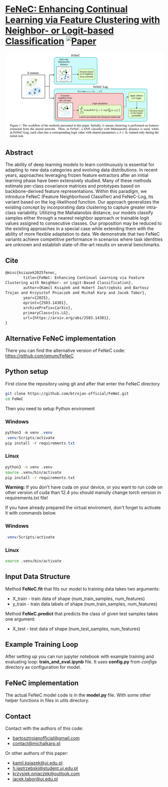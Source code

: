 # [FeNeC: Enhancing Continual Learning via Feature Clustering with Neighbor- or Logit-based Classification](https://arxiv.org/abs/2503.14301) [![Paper](https://img.shields.io/badge/arXiv-2503.14301-red)](https://arxiv.org/abs/2503.14301)

[![There should be a teaser...](teaser.png)](https://arxiv.org/abs/2503.14301)

## Abstract

The ability of deep learning models to learn continuously is essential for adapting to new data categories and evolving data distributions. In recent years, approaches leveraging frozen feature extractors
after an initial learning phase have been extensively studied. Many of these methods estimate per-class
covariance matrices and prototypes based on backbone-derived feature representations. Within this
paradigm, we introduce FeNeC (Feature Neighborhood Classifier) and FeNeC-Log, its variant based
on the log-likelihood function. Our approach generalizes the existing concept by incorporating data
clustering to capture greater intra-class variability. Utilizing the Mahalanobis distance, our models
classify samples either through a nearest neighbor approach or trainable logit values assigned to
consecutive classes. Our proposition may be reduced to the existing approaches in a special case
while extending them with the ability of more flexible adaptation to data. We demonstrate that two
FeNeC variants achieve competitive performance in scenarios where task identities are unknown and
establish state-of-the-art results on several benchmarks.

## Cite

```
@misc{ksiazek2025fenec,
        title={FeNeC: Enhancing Continual Learning via Feature Clustering with Neighbor- or Logit-Based Classification}, 
        author={Kamil Książek and Hubert Jastrzębski and Bartosz Trojan and Krzysztof Pniaczek and Michał Karp and Jacek Tabor},
        year={2025},
        eprint={2503.14301},
        archivePrefix={arXiv},
        primaryClass={cs.LG},
        url={https://arxiv.org/abs/2503.14301}, 
}
```

## Alternative FeNeC implementation

There you can find the alternative version of FeNeC code:
https://github.com/gmum/FeNeC

## Python setup

First clone the repository using git and after that enter the FeNeC directory
```bash
git clone https://github.com/btrojan-official/FeNeC.git
cd FeNeC
```
Then you need to setup Python enviroment

### Windows

```powershell
python3 -m venv .venv
.venv/Scripts/activate
pip install -r requirements.txt
```

### Linux

```bash
python3 -m venv .venv
source .venv/bin/activate
pip install -r requirements.txt
```

**Warning:** If you don't have cuda on your device, or you want to run code on other version of cuda than 12.4 you should manully change torch version in requirements.txt file!

If you have already prepared the virtual enviroment, don't forget to activate it with commands below.

### Windows

```powershell
.venv/Scripts/activate
```

### Linux

```bash
source .venv/bin/activate
```

## Input Data Structure

Method **FeNeC.fit** that fits our model to training data takes two arguments:
- X_train - train data of shape (num_train_samples, num_features)
- y_train - train data labels of shape (num_train_samples, num_features)

Method **FeNeC.predict** that predicts the class of given test samples takes one argument:
- X_test - test data of shape (num_test_samples, num_features)

## Example Training Loop

After setting up you can run jupyter notebook with example training and evaluating loop: **train_and_eval.ipynb** file. It uses **config.py** from *configs* directory as configuration for model.

## FeNeC implementation

The actual FeNeC model code is in the **model.py** file. With some other helper functions in files in *utils* directory.

## Contact

Contact with the authors of this code:
- bartosztrojanofficial@gmail.com
- contact@michalkarp.pl

Or other authors of this paper:
- kamil.ksiazek@uj.edu.pl
- h.jastrzebski@student.uj.edu.pl
- krzysiek.pniaczek@outlook.com
- jacek.tabor@uj.edu.pl